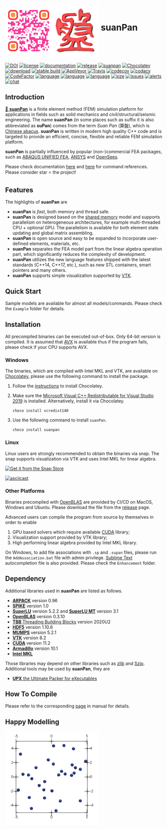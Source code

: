 # <img src="Resource/suanPan-qr.svg" width="150" align="middle"/><img src="Resource/suanPan.svg" width="150" align="middle"/> suanPan

[![DOI](https://zenodo.org/badge/DOI/10.5281/zenodo.1285221.svg)](https://doi.org/10.5281/zenodo.1285221)
[![license](https://img.shields.io/github/license/TLCFEM/suanPan.svg?color=44cc11)](https://www.gnu.org/licenses/gpl-3.0)
[![documentation](https://readthedocs.org/projects/suanpan-manual/badge/?version=latest)](https://suanpan-manual.readthedocs.io/?badge=latest)
[![release](https://img.shields.io/github/release-pre/TLCFEM/suanPan.svg?color=44cc11)](https://github.com/TLCFEM/suanPan/releases)
[![suanpan](https://snapcraft.io//suanpan/badge.svg)](https://snapcraft.io/suanpan)
[![Chocolatey](https://img.shields.io/chocolatey/v/suanpan?color=44cc11)](https://chocolatey.org/packages/suanpan)
[![download](https://img.shields.io/github/downloads/TLCFEM/suanPan/total.svg?color=44cc11)](https://img.shields.io/github/downloads/TLCFEM/suanPan/total.svg?color=44cc11)
[![stable build](https://github.com/TLCFEM/suanPan/workflows/Stable%20Release/badge.svg?branch=master)](https://github.com/TLCFEM/suanPan/actions)
[![AppVeyor](https://img.shields.io/appveyor/ci/TLCFEM/suanPan/master.svg?label=master&logo=appveyor)](https://ci.appveyor.com/project/TLCFEM/suanpan/branch/master)
[![Travis](https://travis-ci.com/TLCFEM/suanPan.svg?branch=master)](https://travis-ci.com/TLCFEM/suanPan)
[![codecov](https://codecov.io/gh/TLCFEM/suanPan/branch/dev/graph/badge.svg)](https://codecov.io/gh/TLCFEM/suanPan)
[![codacy](https://api.codacy.com/project/badge/Grade/0754f66f6fae4829993eb879b222a32a)](https://www.codacy.com/app/TLCFEM/suanPan?utm_source=github.com&amp;utm_medium=referral&amp;utm_content=TLCFEM/suanPan&amp;utm_campaign=Badge_Grade)
[![CodeFactor](https://www.codefactor.io/repository/github/tlcfem/suanpan/badge)](https://www.codefactor.io/repository/github/tlcfem/suanpan)
[![language](https://img.shields.io/lgtm/grade/cpp/g/TLCFEM/suanPan.svg?logo=lgtm)](https://lgtm.com/projects/g/TLCFEM/suanPan/context:cpp)
[![language](https://img.shields.io/github/languages/count/TLCFEM/suanPan.svg?color=44cc11)](https://github.com/TLCFEM/suanPan)
[![language](https://img.shields.io/github/languages/top/TLCFEM/suanPan.svg?color=44cc11&logo=c%2B%2B)](https://github.com/TLCFEM/suanPan)
[![size](https://img.shields.io/github/languages/code-size/TLCFEM/suanPan.svg?color=44cc11)](https://img.shields.io/github/languages/code-size/TLCFEM/suanPan.svg?color=44cc11)
[![issues](https://img.shields.io/github/issues/TLCFEM/suanPan.svg?color=44cc11)](https://github.com/TLCFEM/suanPan/issues)
[![alerts](https://img.shields.io/lgtm/alerts/g/TLCFEM/suanPan.svg?logo=lgtm)](https://lgtm.com/projects/g/TLCFEM/suanPan/alerts/)
[![chat](https://badges.gitter.im/suanPan-dev/community.svg)](https://gitter.im/suanPan-dev/community?utm_source=badge&utm_medium=badge&utm_campaign=pr-badge)

## Introduction

[🧮 **suanPan**](https://tlcfem.github.io/suanPan/) is a finite element method (FEM) simulation platform for applications in fields such as solid mechanics and civil/structural/seismic engineering. The name **suanPan** (in some places such as suffix it is also abbreviated as **suPan**) comes from the term *Suan Pan* (算盤), which is [Chinese abacus](https://en.wikipedia.org/wiki/Suanpan). **suanPan** is written in modern high quality C++ code and is targeted to provide an efficient, concise, flexible and reliable FEM simulation platform.

**suanPan** is partially influenced by popular (non-)commercial FEA packages, such as [ABAQUS UNIFIED FEA](https://www.3ds.com/products-services/simulia/products/abaqus/), [ANSYS](http://www.ansys.com/) and [OpenSees](http://opensees.berkeley.edu/).

Please check documentation [here](https://tlcfem.gitbook.io/suanpan-manual/) and [here](http://suanpan-manual.rtfd.io/) for command references. Please consider star ⭐ the project!

## Features

The highlights of **suanPan** are

- **suanPan** is *fast*, both memory and thread safe.
- **suanPan** is designed based on the [shared memory](https://en.wikipedia.org/wiki/Shared_memory) model and supports parallelism on heterogeneous architectures, for example multi-threaded CPU + optional GPU. The parallelism is available for both element state updating and global matrix assembling.
- **suanPan** is open source and easy to be expanded to incorporate user-defined elements, materials, etc.
- **suanPan** separates the FEA model part from the linear algebra operation part, which significantly reduces the complexity of development.
- **suanPan** utilizes the new language features shipped with the latest standards (C++14, C++17, etc.), such as new STL containers, smart pointers and many others.
- **suanPan** supports simple visualization supported by [VTK](https://vtk.org/).

## Quick Start

Sample models are available for almost all models/commands. Please check the `Example` folder for details.

## Installation

All precompiled binaries can be executed out-of-box. Only 64-bit version is compiled. It is assumed that [AVX](https://en.wikipedia.org/wiki/Advanced_Vector_Extensions) is available thus if the program fails, please check if your CPU supports AVX.

### Windows

The binaries, which are compiled with Intel MKL and VTK, are available on [Chocolatey](https://chocolatey.org/packages/suanpan), please use the following command to install the package.

1. Follow the [instructions](https://chocolatey.org/install) to install Chocolatey.

2. Make sure the [Microsoft Visual C++ Redistributable for Visual Studio 2019](https://aka.ms/vs/16/release/vc_redist.x64.exe) is installed. Alternatively, install it via Chocolatey.

    ```
    choco install vcredist140
    ```

3. Use the following command to install `suanPan`.

    ```
    choco install suanpan
    ```

### Linux

Linux users are strongly recommended to obtain the binaries via snap. The snap supports visualization via VTK and uses Intel MKL for linear algebra.

[![Get it from the Snap Store](https://snapcraft.io/static/images/badges/en/snap-store-black.svg)](https://snapcraft.io/suanpan)

[![asciicast](https://asciinema.org/a/341345.svg)](https://asciinema.org/a/341345)

### Other Platforms

Binaries precompiled with [OpenBLAS](https://www.openblas.net/) are provided by CI/CD on MacOS, Windows and Ubuntu. Please download the file from the [release](https://github.com/TLCFEM/suanPan/releases) page.

Advanced users can compile the program from source by themselves in order to enable

1. GPU based solvers which require available [CUDA](https://docs.nvidia.com/cuda/cuda-toolkit-release-notes/) library;
2. Visualization support provided by VTK library;
3. High performing linear algebra provided by Intel MKL library.

On Windows, to add file associations with `.sp` and `.supan` files, please run the `AddAssociation.bat` file with admin privilege. [Sublime Text](https://www.sublimetext.com/) autocompletion file is also provided. Please check the `Enhancement` folder.

## Dependency

Additional libraries used in **suanPan** are listed as follows.

- [**ARPACK**](https://www.caam.rice.edu/software/ARPACK/) version 0.96
- [**SPIKE**](http://www.ecs.umass.edu/~polizzi/spike/index.htm) version 1.0
- [**SuperLU**](https://portal.nersc.gov/project/sparse/superlu/) version 5.2.2 and [**SuperLU MT**](https://portal.nersc.gov/project/sparse/superlu/) version 3.1
- [**OpenBLAS**](https://github.com/xianyi/OpenBLAS) version 0.3.10
- [**TBB** Threading Building Blocks](https://github.com/oneapi-src/oneTBB) version 2020U2
- [**HDF5**](https://www.hdfgroup.org/solutions/hdf5/) version 1.10.6
- [**MUMPS**](http://mumps.enseeiht.fr/) version 5.2.1
- [**VTK**](https://vtk.org/) version 8.2
- [**CUDA**](https://docs.nvidia.com/cuda/cuda-toolkit-release-notes/) version 11.2
- [**Armadillo**](http://arma.sourceforge.net/) version 10.1
- [**Intel MKL**](https://software.intel.com/en-us/mkl)

Those libraries may depend on other libraries such as [zlib](https://zlib.net/) and [Szip](https://support.hdfgroup.org/doc_resource/SZIP/). Additional tools may be used by **suanPan**, they are

- [**UPX** the Ultimate Packer for eXecutables](https://upx.github.io/)

## How To Compile

Please refer to the corresponding [page](https://github.com/TLCFEM/suanPan-manual/blob/dev/docs/Tutorial/Compile.md) in manual for details.

## Happy Modelling

![an example of simulation of particle collision](Resource/particle-collision.gif)
